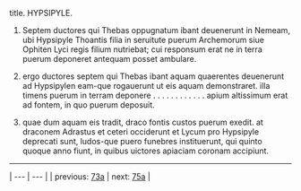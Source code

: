 title. HYPSIPYLE.



1. Septem ductores qui Thebas oppugnatum ibant deuenerunt in Nemeam, ubi Hypsipyle Thoantis filia in seruitute puerum Archemorum siue Ophiten Lyci regis filium nutriebat; cui responsum erat ne in terra puerum deponeret antequam posset ambulare.



2. ergo ductores septem qui Thebas ibant aquam quaerentes deuenerunt ad Hypsipylen eam-que rogauerunt ut eis aquam demonstraret. illa timens puerum in terram deponere . . . . . . . . . . . . apium altissimum erat ad fontem, in quo puerum deposuit.



3. quae dum aquam eis tradit, draco fontis custos puerum exedit. at draconem Adrastus et ceteri occiderunt et Lycum pro Hypsipyle deprecati sunt, ludos-que puero funebres instituerunt, qui quinto quoque anno fiunt, in quibus uictores apiaciam coronam accipiunt.



---

| --- | --- |
| previous: [73a](../73a/) | next: [75a](../75a/) |